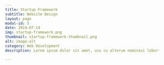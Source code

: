 ```yaml
---
title: Startup Framework
subtitle: Website Design
layout: page
modal-id: 5
date: 2014-07-14
img: startup-framework.png
thumbnail: startup-framework-thumbnail.png
alt: image-alt
category: Web Development
description: Lorem ipsum dolor sit amet, usu cu alterum nominavi lobortis. At duo novum diceret. Tantas apeirian vix et, usu sanctus postulant inciderint ut, populo diceret necessitatibus in vim. Cu eum dicam feugiat noluisse.

---
```

